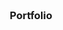 <div align="center">
  <br />
    <a href="https://raksh56.vercel.app/" target="_blank">
    </a>
  <br />
    <a href="[./images/Screenshot (2).png](https://cdn.discordapp.com/attachments/1306134415818231818/1359859437824774295/Screenshot_2.png?ex=67f9034a&is=67f7b1ca&hm=caa1e4cec3e230e2fafcdf2b6ef258ce1a0ad7abb56f05c379b61a01a16126a5&)" target="_blank"></a>
    <a href="![image](https://github.com/user-attachments/assets/078db47c-15d0-4f50-8d39-99367e4f7c73)
" target="_blank"></a>
    <a href="[./images/Screenshot (5).png](https://media.discordapp.net/attachments/1306134415818231818/1359859438676345015/Screenshot_5.png?ex=67f9034b&is=67f7b1cb&hm=5e335df065629e067e8d4f9fc777c9c3405df33504b5e29416bfc324d2c71be5&=&format=webp&quality=lossless&width=1421&height=800)" target="_blank"></a>
    <a href="[./images/Screenshot (6).png](https://media.discordapp.net/attachments/1306134415818231818/1359859439179399168/Screenshot_6.png?ex=67f9034b&is=67f7b1cb&hm=a8dd4191ff05d4848925858280da9b6f73264ccb81beeb36f478d2627eaa27a2&=&format=webp&quality=lossless&width=1421&height=800)" target="_blank">
    </a>
  <br />
  <br />

  <h3 align="center">Portfolio</h3>

</div>



